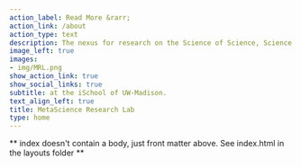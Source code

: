 ```yaml
---
action_label: Read More &rarr;
action_link: /about
action_type: text
description: The nexus for research on the Science of Science, Science Policy, and Scientometrics.
image_left: true
images:
- img/MRL.png
show_action_link: true
show_social_links: true
subtitle: at the iSchool of UW-Madison. 
text_align_left: true
title: MetaScience Research Lab
type: home
---
```


** index doesn't contain a body, just front matter above.
See index.html in the layouts folder **
